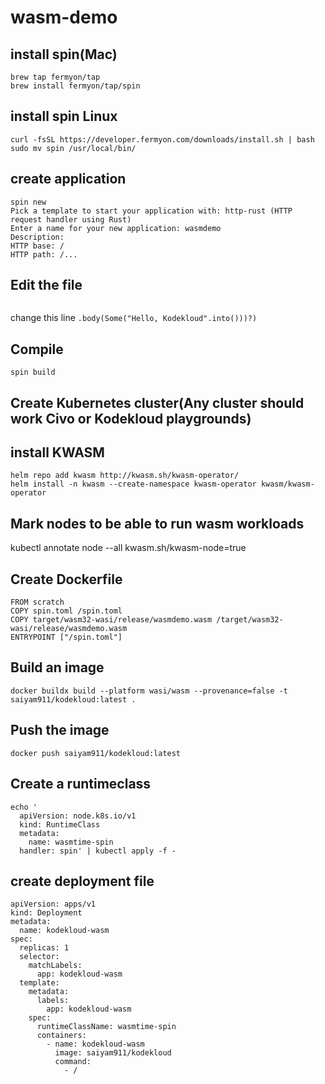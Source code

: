 # wasm-demo

## install spin(Mac)
```
brew tap fermyon/tap
brew install fermyon/tap/spin
```
## install spin Linux 
```
curl -fsSL https://developer.fermyon.com/downloads/install.sh | bash
sudo mv spin /usr/local/bin/
```

## create application 

```
spin new
Pick a template to start your application with: http-rust (HTTP request handler using Rust)
Enter a name for your new application: wasmdemo
Description: 
HTTP base: /
HTTP path: /...

```

## Edit the file 
``` vi wasmdemo/src/lib.rs 
```
change this line `.body(Some("Hello, Kodekloud".into()))?)`

## Compile 
`spin build`
## Create Kubernetes cluster(Any cluster should work Civo or Kodekloud playgrounds)

## install KWASM
```
helm repo add kwasm http://kwasm.sh/kwasm-operator/
helm install -n kwasm --create-namespace kwasm-operator kwasm/kwasm-operator
```
## Mark nodes to be able to run wasm workloads
kubectl annotate node --all kwasm.sh/kwasm-node=true

## Create Dockerfile
```
FROM scratch
COPY spin.toml /spin.toml
COPY target/wasm32-wasi/release/wasmdemo.wasm /target/wasm32-wasi/release/wasmdemo.wasm
ENTRYPOINT ["/spin.toml"]
```

## Build an image 
```
docker buildx build --platform wasi/wasm --provenance=false -t saiyam911/kodekloud:latest .
```
## Push the image 

```
docker push saiyam911/kodekloud:latest
```
## Create a runtimeclass
```
echo '
  apiVersion: node.k8s.io/v1                                           
  kind: RuntimeClass
  metadata:
    name: wasmtime-spin
  handler: spin' | kubectl apply -f -
```

## create deployment file 
```
apiVersion: apps/v1
kind: Deployment
metadata:
  name: kodekloud-wasm
spec:
  replicas: 1
  selector:
    matchLabels:
      app: kodekloud-wasm
  template:
    metadata:
      labels:
        app: kodekloud-wasm
    spec:
      runtimeClassName: wasmtime-spin
      containers:
        - name: kodekloud-wasm
          image: saiyam911/kodekloud
          command:
            - /
```
